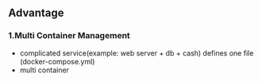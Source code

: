 
## Advantage 

### 1.Multi Container Management 

- complicated service(example: web server + db + cash) defines one file (docker-compose.yml)
- multi container 
